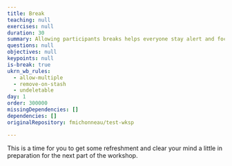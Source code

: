 ```yaml
---
title: Break
teaching: null
exercises: null
duration: 30
summary: Allowing participants breaks helps everyone stay alert and focused.
questions: null
objectives: null
keypoints: null
is-break: true
ukrn_wb_rules:
  - allow-multiple
  - remove-on-stash
  - undeletable
day: 1
order: 300000
missingDependencies: []
dependencies: []
originalRepository: fmichonneau/test-wksp

---
```

This is a time for you to get some refreshment and clear your mind a little in preparation for the next part of the workshop.
